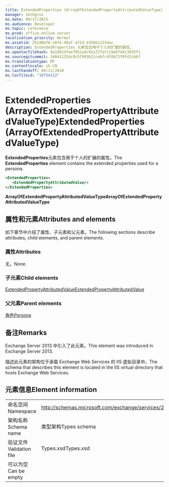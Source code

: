 ```yaml
---
title: ExtendedProperties (ArrayOfExtendedPropertyAttributedValueType)
manager: sethgros
ms.date: 09/17/2015
ms.audience: Developer
ms.topic: reference
ms.prod: office-online-server
localization_priority: Normal
ms.assetid: 262d0bf6-107e-48af-af2d-4356612154ac
description: ExtendedProperties 元素包含用于个人的扩展的属性。
ms.openlocfilehash: 9a1891dfee7952adc91a72fafc19e0744c3935f1
ms.sourcegitcommit: 34041125dc8c5f993b21cebfc4f8b72f0fd2cb6f
ms.translationtype: MT
ms.contentlocale: zh-CN
ms.lasthandoff: 06/11/2018
ms.locfileid: "19754212"
---
```

# <a name="extendedproperties-arrayofextendedpropertyattributedvaluetype"></a><span data-ttu-id="33ff4-103">ExtendedProperties (ArrayOfExtendedPropertyAttributedValueType)</span><span class="sxs-lookup"><span data-stu-id="33ff4-103">ExtendedProperties (ArrayOfExtendedPropertyAttributedValueType)</span></span>

<span data-ttu-id="33ff4-104">**ExtendedProperties**元素包含用于个人的扩展的属性。</span><span class="sxs-lookup"><span data-stu-id="33ff4-104">The **ExtendedProperties** element contains the extended properties used for a persona.</span></span> 
  
```XML
<ExtendedProperties>
   <ExtendedPropertyAttributedValue/>
</ExtendedProperties>
```

 <span data-ttu-id="33ff4-105">**ArrayOfExtendedPropertyAttributedValueType**</span><span class="sxs-lookup"><span data-stu-id="33ff4-105">**ArrayOfExtendedPropertyAttributedValueType**</span></span>
## <a name="attributes-and-elements"></a><span data-ttu-id="33ff4-106">属性和元素</span><span class="sxs-lookup"><span data-stu-id="33ff4-106">Attributes and elements</span></span>

<span data-ttu-id="33ff4-107">如下章节中介绍了属性、子元素和父元素。</span><span class="sxs-lookup"><span data-stu-id="33ff4-107">The following sections describe attributes, child elements, and parent elements.</span></span>
  
### <a name="attributes"></a><span data-ttu-id="33ff4-108">属性</span><span class="sxs-lookup"><span data-stu-id="33ff4-108">Attributes</span></span>

<span data-ttu-id="33ff4-109">无。</span><span class="sxs-lookup"><span data-stu-id="33ff4-109">None.</span></span>
  
### <a name="child-elements"></a><span data-ttu-id="33ff4-110">子元素</span><span class="sxs-lookup"><span data-stu-id="33ff4-110">Child elements</span></span>

[<span data-ttu-id="33ff4-111">ExtendedPropertyAttributedValue</span><span class="sxs-lookup"><span data-stu-id="33ff4-111">ExtendedPropertyAttributedValue</span></span>](extendedpropertyattributedvalue.md)
  
### <a name="parent-elements"></a><span data-ttu-id="33ff4-112">父元素</span><span class="sxs-lookup"><span data-stu-id="33ff4-112">Parent elements</span></span>

[<span data-ttu-id="33ff4-113">角色</span><span class="sxs-lookup"><span data-stu-id="33ff4-113">Persona</span></span>](persona.md)
  
## <a name="remarks"></a><span data-ttu-id="33ff4-114">备注</span><span class="sxs-lookup"><span data-stu-id="33ff4-114">Remarks</span></span>

<span data-ttu-id="33ff4-115">Exchange Server 2013 中引入了此元素。</span><span class="sxs-lookup"><span data-stu-id="33ff4-115">This element was introduced in Exchange Server 2013.</span></span>
  
<span data-ttu-id="33ff4-116">描述此元素的架构位于承载 Exchange Web Services 的 IIS 虚拟目录中。</span><span class="sxs-lookup"><span data-stu-id="33ff4-116">The schema that describes this element is located in the IIS virtual directory that hosts Exchange Web Services.</span></span>
  
## <a name="element-information"></a><span data-ttu-id="33ff4-117">元素信息</span><span class="sxs-lookup"><span data-stu-id="33ff4-117">Element information</span></span>

|||
|:-----|:-----|
|<span data-ttu-id="33ff4-118">命名空间</span><span class="sxs-lookup"><span data-stu-id="33ff4-118">Namespace</span></span>  <br/> |http://schemas.microsoft.com/exchange/services/2006/types  <br/> |
|<span data-ttu-id="33ff4-119">架构名称</span><span class="sxs-lookup"><span data-stu-id="33ff4-119">Schema name</span></span>  <br/> |<span data-ttu-id="33ff4-120">类型架构</span><span class="sxs-lookup"><span data-stu-id="33ff4-120">Types schema</span></span>  <br/> |
|<span data-ttu-id="33ff4-121">验证文件</span><span class="sxs-lookup"><span data-stu-id="33ff4-121">Validation file</span></span>  <br/> |<span data-ttu-id="33ff4-122">Types.xsd</span><span class="sxs-lookup"><span data-stu-id="33ff4-122">Types.xsd</span></span>  <br/> |
|<span data-ttu-id="33ff4-123">可以为空</span><span class="sxs-lookup"><span data-stu-id="33ff4-123">Can be empty</span></span>  <br/> ||
   


